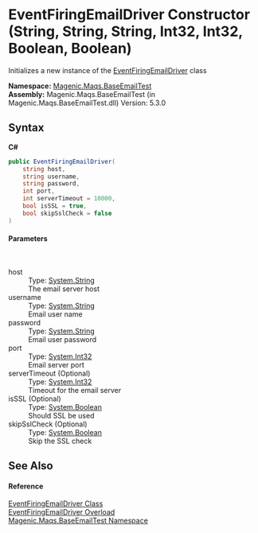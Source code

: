 # EventFiringEmailDriver Constructor (String, String, String, Int32, Int32, Boolean, Boolean)
 

Initializes a new instance of the <a href="#/MAQS_5/Email_AUTOGENERATED/EventFiringEmailDriver_Class">EventFiringEmailDriver</a> class

**Namespace:**&nbsp;<a href="#/MAQS_5/Email_AUTOGENERATED/Magenic-Maqs-BaseEmailTest_Namespace">Magenic.Maqs.BaseEmailTest</a><br />**Assembly:**&nbsp;Magenic.Maqs.BaseEmailTest (in Magenic.Maqs.BaseEmailTest.dll) Version: 5.3.0

## Syntax

**C#**<br />
``` C#
public EventFiringEmailDriver(
	string host,
	string username,
	string password,
	int port,
	int serverTimeout = 10000,
	bool isSSL = true,
	bool skipSslCheck = false
)
```


#### Parameters
&nbsp;<dl><dt>host</dt><dd>Type: <a href="http://msdn2.microsoft.com/en-us/library/s1wwdcbf" target="_blank">System.String</a><br />The email server host</dd><dt>username</dt><dd>Type: <a href="http://msdn2.microsoft.com/en-us/library/s1wwdcbf" target="_blank">System.String</a><br />Email user name</dd><dt>password</dt><dd>Type: <a href="http://msdn2.microsoft.com/en-us/library/s1wwdcbf" target="_blank">System.String</a><br />Email user password</dd><dt>port</dt><dd>Type: <a href="http://msdn2.microsoft.com/en-us/library/td2s409d" target="_blank">System.Int32</a><br />Email server port</dd><dt>serverTimeout (Optional)</dt><dd>Type: <a href="http://msdn2.microsoft.com/en-us/library/td2s409d" target="_blank">System.Int32</a><br />Timeout for the email server</dd><dt>isSSL (Optional)</dt><dd>Type: <a href="http://msdn2.microsoft.com/en-us/library/a28wyd50" target="_blank">System.Boolean</a><br />Should SSL be used</dd><dt>skipSslCheck (Optional)</dt><dd>Type: <a href="http://msdn2.microsoft.com/en-us/library/a28wyd50" target="_blank">System.Boolean</a><br />Skip the SSL check</dd></dl>

## See Also


#### Reference
<a href="#/MAQS_5/Email_AUTOGENERATED/EventFiringEmailDriver_Class">EventFiringEmailDriver Class</a><br /><a href="#/MAQS_5/Email_AUTOGENERATED/EventFiringEmailDriver_Constructor">EventFiringEmailDriver Overload</a><br /><a href="#/MAQS_5/Email_AUTOGENERATED/Magenic-Maqs-BaseEmailTest_Namespace">Magenic.Maqs.BaseEmailTest Namespace</a><br />